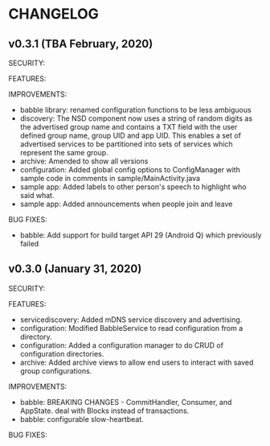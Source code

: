 # CHANGELOG

## v0.3.1 (TBA February, 2020)

SECURITY:

FEATURES:

IMPROVEMENTS:

- babble library: renamed configuration functions to be less ambiguous
- discovery: The NSD component now uses a string of random digits as the advertised
  group name and contains a TXT field with the user defined group name, group UID and
  app UID. This enables a set of advertised services to be partitioned into sets of
  services which represent the same group.
- archive: Amended to show all versions
- configuration: Added global config options to ConfigManager with sample code in comments in
  sample/MainActivity.java
- sample app: Added labels to other person's speech to highlight who said what.
- sample app: Added announcements when people join and leave

BUG FIXES:

- babble: Add support for build target API 29 (Android Q) which previously failed


## v0.3.0 (January 31, 2020)

SECURITY:

FEATURES:

- servicediscovery: Added mDNS service discovery and advertising.
- configuration: Modified BabbleService to read configuration from a directory.
- configuration: Added a configuration manager to do CRUD of configuration
  directories.
- archive: Added archive views to allow end users to interact with saved group
  configurations.

IMPROVEMENTS:

- babble: BREAKING CHANGES - CommitHandler, Consumer, and AppState.
          deal with Blocks instead of transactions. 
- babble: configurable slow-heartbeat.

BUG FIXES:

